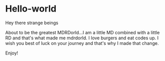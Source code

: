# Hello-world

Hey there strange beings

About to be the greatest MDRDorld...I am a little MD combined with a little RD and that's what made me mdrdorld. I love burgers and eat codes up. I wish you best of luck on your journey and that's why I made that change.

Enjoy!
